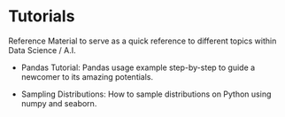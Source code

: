 # Tutorials
Reference Material to serve as a quick reference to different topics within Data Science / A.I.

* Pandas Tutorial: Pandas usage example step-by-step to guide a newcomer to its amazing potentials.

* Sampling Distributions: How to sample distributions on Python using numpy and seaborn.

